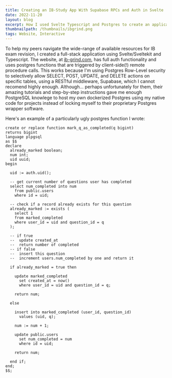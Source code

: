 ```yaml
---
title: Creating an IB-Study App With Supabase RPCs and Auth in Svelte
date: 2022-11-20
layout: blog
excerpt: How I used Svelte Typescript and Postgres to create an application for IB students to track their progress on IB Questions.
thumbnailpath: /thumbnails/ibgrind.png
tags: Website, Interactive
---
```


To help my peers navigate the wide-range of available resources for IB exam revision, I created a full-stack application using Svelte/Sveltekit and Typescript. The website, at <a href="www.ib-grind.com/about">ib-grind.com</a>, has full auth functionality and uses postgres functions that are triggered by client-side(!) remote procedure calls. This works because I'm using Postgres Row-Level security to selectively allow SELECT, POST, UPDATE, and DELETE actions on specific tables, using a RESTful middleware, Supabase, which I cannot recomend highly enough. Although... perhaps unfortunately for them, their amazing tutorials and step-by-step instructions gave me enough PostgreSQL knowlege to host my own dockerized Postgres using my native code for projects instead of locking myself to their proprietary Postgres wrapper software.

Here's an example of a particularly ugly postgres function I wrote:
```plsql
create or replace function mark_q_as_completed(q bigint)
returns bigint
language plpgsql
as $$
declare
  already_marked boolean;
  num int;
  uid uuid;
begin

  uid := auth.uid();

  -- get current number of questions user has completed
  select num_completed into num
    from public.users
    where id = uid;

  -- check if a record already exists for this question
  already_marked := exists (
    select 1 
    from marked_completed 
    where user_id = uid and question_id = q
  );

  -- if true
  --  update created_at
  --  return number of completed
  -- if false
  --  insert this question
  --  increment users.num_completed by one and return it

  if already_marked = true then

    update marked_completed
      set created_at = now()
      where user_id = uid and question_id = q;

    return num;

  else

    insert into marked_completed (user_id, question_id)
      values (uid, q);

    num := num + 1;

    update public.users
      set num_completed = num
      where id = uid;
    
    return num;

  end if;
end;
$$;

```